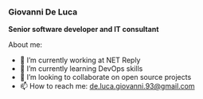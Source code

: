### Giovanni De Luca

**Senior software developer and IT consultant**

About me:

- 🔭 I’m currently working at NET Reply
- 🌱 I’m currently learning DevOps skills
- 👯 I’m looking to collaborate on open source projects
- 📫 How to reach me: de.luca.giovanni.93@gmail.com

